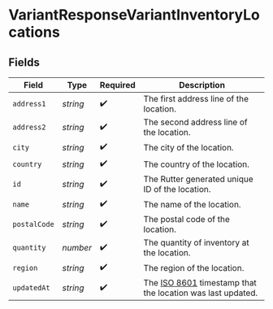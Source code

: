 # VariantResponseVariantInventoryLocations


## Fields

| Field                                                                                                                | Type                                                                                                                 | Required                                                                                                             | Description                                                                                                          |
| -------------------------------------------------------------------------------------------------------------------- | -------------------------------------------------------------------------------------------------------------------- | -------------------------------------------------------------------------------------------------------------------- | -------------------------------------------------------------------------------------------------------------------- |
| `address1`                                                                                                           | *string*                                                                                                             | :heavy_check_mark:                                                                                                   | The first address line of the location.                                                                              |
| `address2`                                                                                                           | *string*                                                                                                             | :heavy_check_mark:                                                                                                   | The second address line of the location.                                                                             |
| `city`                                                                                                               | *string*                                                                                                             | :heavy_check_mark:                                                                                                   | The city of the location.                                                                                            |
| `country`                                                                                                            | *string*                                                                                                             | :heavy_check_mark:                                                                                                   | The country of the location.                                                                                         |
| `id`                                                                                                                 | *string*                                                                                                             | :heavy_check_mark:                                                                                                   | The Rutter generated unique ID of the location.                                                                      |
| `name`                                                                                                               | *string*                                                                                                             | :heavy_check_mark:                                                                                                   | The name of the location.                                                                                            |
| `postalCode`                                                                                                         | *string*                                                                                                             | :heavy_check_mark:                                                                                                   | The postal code of the location.                                                                                     |
| `quantity`                                                                                                           | *number*                                                                                                             | :heavy_check_mark:                                                                                                   | The quantity of inventory at the location.                                                                           |
| `region`                                                                                                             | *string*                                                                                                             | :heavy_check_mark:                                                                                                   | The region of the location.                                                                                          |
| `updatedAt`                                                                                                          | *string*                                                                                                             | :heavy_check_mark:                                                                                                   | The [ISO 8601](https://www.iso.org/iso-8601-date-and-time-format.html) timestamp that the location was last updated. |